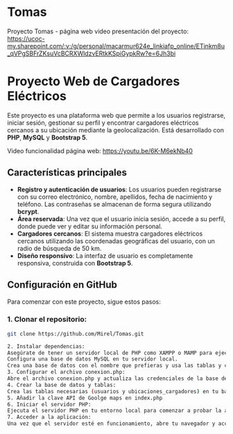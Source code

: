 # Tomas
Proyecto Tomas - página web
video presentación del proyecto: https://ucoc-my.sharepoint.com/:v:/g/personal/macarmur624e_linkiafp_online/ETinkm8u_qVPgSBFrZKsuVcBCRXWldzvERtkKSpiGypkRw?e=6Jh3bi
# Proyecto Web de Cargadores Eléctricos

Este proyecto es una plataforma web que permite a los usuarios registrarse, iniciar sesión, gestionar su perfil y encontrar cargadores eléctricos cercanos a su ubicación mediante la geolocalización. Está desarrollado con **PHP**, **MySQL** y **Bootstrap 5**.

Video funcionalidad página web: https://youtu.be/6K-M6ekNb40

## Características principales
- **Registro y autenticación de usuarios**: Los usuarios pueden registrarse con su correo electrónico, nombre, apellidos, fecha de nacimiento y teléfono. Las contraseñas se almacenan de forma segura utilizando **bcrypt**.
- **Área reservada**: Una vez que el usuario inicia sesión, accede a su perfil, donde puede ver y editar su información personal.
- **Cargadores cercanos**: El sistema muestra cargadores eléctricos cercanos utilizando las coordenadas geográficas del usuario, con un radio de búsqueda de 50 km.
- **Diseño responsivo**: La interfaz de usuario es completamente responsiva, construida con **Bootstrap 5**.
  
## Configuración en GitHub

Para comenzar con este proyecto, sigue estos pasos:

### 1. Clonar el repositorio:
```bash
git clone https://github.com/Mirel/Tomas.git

2. Instalar dependencias:
Asegúrate de tener un servidor local de PHP como XAMPP o MAMP para ejecutar el proyecto.
Configura una base de datos MySQL en tu servidor local.
Crea una base de datos con el nombre que prefieras y usa las tablas y campos proporcionados en la documentación del proyecto.
3. Configurar el archivo conexion.php:
Abre el archivo conexion.php y actualiza las credenciales de la base de datos con tus propios valores (usuario, contraseña, nombre de la base de datos, etc.).
4. Crear la base de datos y tablas:
Crea las tablas necesarias (usuarios y ubicaciones_cargadores) en tu base de datos. Puedes encontrar la estructura de las tablas en la documentación proporcionada en el proyecto.
5. Añadir la clave API de Goolge maps en index.php
6. Iniciar el servidor PHP:
Ejecuta el servidor PHP en tu entorno local para comenzar a probar la aplicación.
7. Acceder a la aplicación:
Una vez que el servidor esté en funcionamiento, abre tu navegador y accede a http://localhost:8888 para ver la página de inicio del proyecto.


